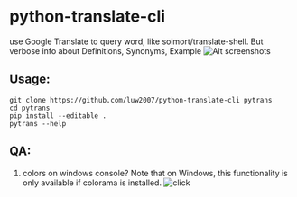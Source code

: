 # python-translate-cli
use Google Translate to query word,  like soimort/translate-shell. But verbose info about Definitions, Synonyms, Example
    ![Alt screenshots](/../screenshots/pytrans.gif?raw=true "Pytrans apple")


## Usage:

    git clone https://github.com/luw2007/python-translate-cli pytrans
    cd pytrans
    pip install --editable .
    pytrans --help

## QA:
1. colors on windows console?
Note that on Windows, this functionality is only available if colorama is installed.
![click](http://click.pocoo.org/3/utils/)